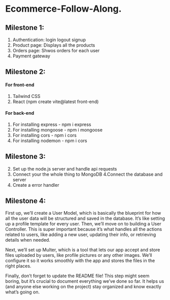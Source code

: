 # Ecommerce-Follow-Along.
## Milestone 1:
1. Authentication: login logout signup
2. Product page: Displays all the products
3. Orders page: Shwos orders for each user
4. Payment gateway

## Milestone 2:
#### For front-end
1. Tailwind CSS
2. React (npm create vite@latest front-end)
#### For back-end
1. For installing express - npm i express
2. For installing mongoose - npm i mongoose
3. For installing cors - npm i cors
4. For installing nodemon - npm i cors

## Milestone 3:
2. Set up the node.js server and handle api requests
3. Connect your the whole thing to MongoDB
4.Connect the database and server
5. Create a error handler

## Milestone 4:

First up, we’ll create a User Model, which is basically the blueprint for how all the user data will be structured and saved in the database. It’s like setting up a profile template for every user. Then, we’ll move on to building a User Controller. This is super important because it’s what handles all the actions related to users, like adding a new user, updating their info, or retrieving details when needed.

Next, we’ll set up Multer, which is a tool that lets our app accept and store files uploaded by users, like profile pictures or any other images. We’ll configure it so it works smoothly with the app and stores the files in the right places.


Finally, don’t forget to update the README file! This step might seem boring, but it’s crucial to document everything we’ve done so far. It helps us (and anyone else working on the project) 
stay organized and know exactly what’s going on.
